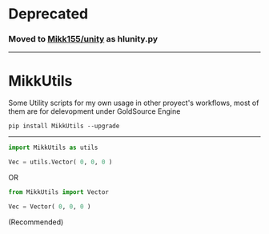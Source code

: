 # Deprecated
### Moved to [Mikk155/unity](https://github.com/Mikk155/unity/tree/master/scripts/hlunity) as hlunity.py

---

# MikkUtils
 Some Utility scripts for my own usage in other proyect's workflows, most of them are for delevopment under GoldSource Engine

```
pip install MikkUtils --upgrade
```

---

```python
import MikkUtils as utils

Vec = utils.Vector( 0, 0, 0 )
```

OR
```python
from MikkUtils import Vector

Vec = Vector( 0, 0, 0 )
```
(Recommended)
